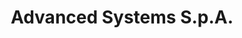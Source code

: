 ---
CF del Contraente: '3383350638'
title: Advanced Systems S.p.A.
lang: it
child_of_ref: partner-qualificati
---